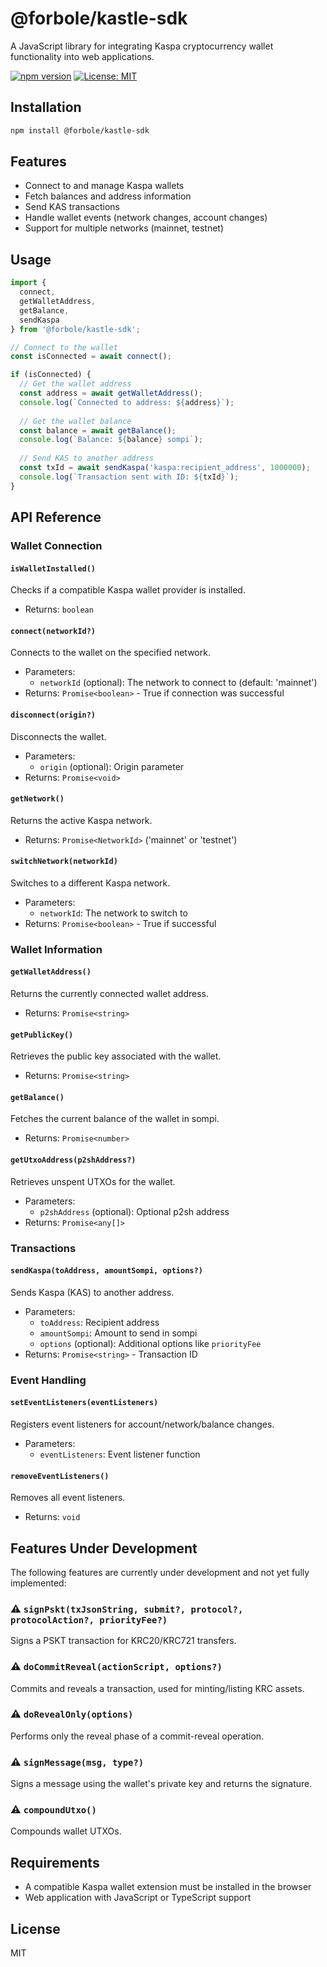 # @forbole/kastle-sdk

A JavaScript library for integrating Kaspa cryptocurrency wallet functionality into web applications.

[![npm version](https://img.shields.io/npm/v/@forbole/kastle-sdk.svg)](https://www.npmjs.com/package/@forbole/kastle-sdk)
[![License: MIT](https://img.shields.io/badge/License-MIT-blue.svg)](https://opensource.org/licenses/MIT)

## Installation

```bash
npm install @forbole/kastle-sdk
```

## Features

- Connect to and manage Kaspa wallets
- Fetch balances and address information
- Send KAS transactions
- Handle wallet events (network changes, account changes)
- Support for multiple networks (mainnet, testnet)

## Usage

```javascript
import {
  connect,
  getWalletAddress,
  getBalance,
  sendKaspa
} from '@forbole/kastle-sdk';

// Connect to the wallet
const isConnected = await connect();

if (isConnected) {
  // Get the wallet address
  const address = await getWalletAddress();
  console.log(`Connected to address: ${address}`);
  
  // Get the wallet balance
  const balance = await getBalance();
  console.log(`Balance: ${balance} sompi`);
  
  // Send KAS to another address
  const txId = await sendKaspa('kaspa:recipient_address', 1000000);
  console.log(`Transaction sent with ID: ${txId}`);
}
```

## API Reference

### Wallet Connection

#### `isWalletInstalled()`
Checks if a compatible Kaspa wallet provider is installed.
- Returns: `boolean`

#### `connect(networkId?)`
Connects to the wallet on the specified network.
- Parameters:
    - `networkId` (optional): The network to connect to (default: 'mainnet')
- Returns: `Promise<boolean>` - True if connection was successful

#### `disconnect(origin?)`
Disconnects the wallet.
- Parameters:
    - `origin` (optional): Origin parameter
- Returns: `Promise<void>`

#### `getNetwork()`
Returns the active Kaspa network.
- Returns: `Promise<NetworkId>` ('mainnet' or 'testnet')

#### `switchNetwork(networkId)`
Switches to a different Kaspa network.
- Parameters:
    - `networkId`: The network to switch to
- Returns: `Promise<boolean>` - True if successful

### Wallet Information

#### `getWalletAddress()`
Returns the currently connected wallet address.
- Returns: `Promise<string>`

#### `getPublicKey()`
Retrieves the public key associated with the wallet.
- Returns: `Promise<string>`

#### `getBalance()`
Fetches the current balance of the wallet in sompi.
- Returns: `Promise<number>`

#### `getUtxoAddress(p2shAddress?)`
Retrieves unspent UTXOs for the wallet.
- Parameters:
    - `p2shAddress` (optional): Optional p2sh address
- Returns: `Promise<any[]>`

### Transactions

#### `sendKaspa(toAddress, amountSompi, options?)`
Sends Kaspa (KAS) to another address.
- Parameters:
    - `toAddress`: Recipient address
    - `amountSompi`: Amount to send in sompi
    - `options` (optional): Additional options like `priorityFee`
- Returns: `Promise<string>` - Transaction ID

### Event Handling

#### `setEventListeners(eventListeners)`
Registers event listeners for account/network/balance changes.
- Parameters:
    - `eventListeners`: Event listener function

#### `removeEventListeners()`
Removes all event listeners.
- Returns: `void`

## Features Under Development

The following features are currently under development and not yet fully implemented:

### ⚠️ `signPskt(txJsonString, submit?, protocol?, protocolAction?, priorityFee?)`
Signs a PSKT transaction for KRC20/KRC721 transfers.

### ⚠️ `doCommitReveal(actionScript, options?)`
Commits and reveals a transaction, used for minting/listing KRC assets.

### ⚠️ `doRevealOnly(options)`
Performs only the reveal phase of a commit-reveal operation.

### ⚠️ `signMessage(msg, type?)`
Signs a message using the wallet's private key and returns the signature.

### ⚠️ `compoundUtxo()`
Compounds wallet UTXOs.

## Requirements

- A compatible Kaspa wallet extension must be installed in the browser
- Web application with JavaScript or TypeScript support

## License

MIT